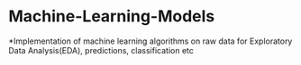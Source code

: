 # Machine-Learning-Models
*Implementation of machine learning algorithms on raw data for Exploratory Data Analysis(EDA), predictions, classification etc
